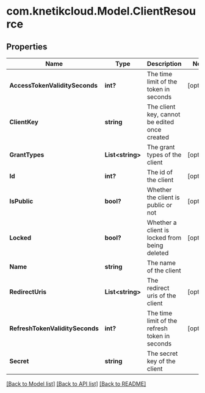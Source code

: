 # com.knetikcloud.Model.ClientResource
## Properties

Name | Type | Description | Notes
------------ | ------------- | ------------- | -------------
**AccessTokenValiditySeconds** | **int?** | The time limit of the token in seconds | [optional] 
**ClientKey** | **string** | The client key, cannot be edited once created | 
**GrantTypes** | **List&lt;string&gt;** | The grant types of the client | [optional] 
**Id** | **int?** | The id of the client | [optional] 
**IsPublic** | **bool?** | Whether the client is public or not | [optional] 
**Locked** | **bool?** | Whether a client is locked from being deleted | [optional] 
**Name** | **string** | The name of the client | 
**RedirectUris** | **List&lt;string&gt;** | The redirect uris of the client | [optional] 
**RefreshTokenValiditySeconds** | **int?** | The time limit of the refresh token in seconds | [optional] 
**Secret** | **string** | The secret key of the client | 

[[Back to Model list]](../README.md#documentation-for-models) [[Back to API list]](../README.md#documentation-for-api-endpoints) [[Back to README]](../README.md)

